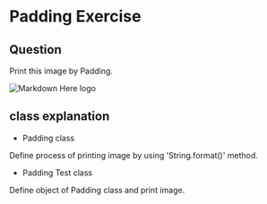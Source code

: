# Padding Exercise

## Question

Print this image by Padding.

![Markdown Here logo](http://cfile3.uf.tistory.com/image/2458363B58BAA5B9412F8F)

## class explanation

- Padding class

Define process of printing image by using 'String.format()' method.

- Padding Test class

Define object of Padding class and print image.